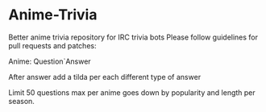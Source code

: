 # Anime-Trivia
Better anime trivia repository for IRC trivia bots
Please follow guidelines for pull requests and patches:

Anime: Question`Answer

After answer add a tilda per each different type of answer

Limit 50 questions max per anime goes down by popularity and length per season.
